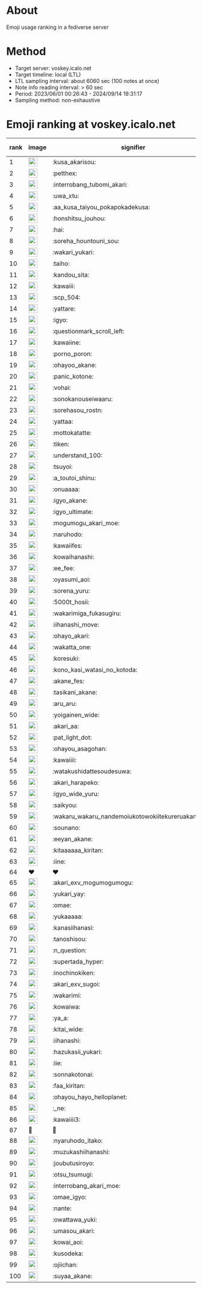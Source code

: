 # About
Emoji usage ranking in a fediverse server

# Method
- Target server: voskey.icalo.net
- Target timeline: local (LTL)
- LTL sampling interval: about 6060 sec (100 notes at once)
- Note info reading interval: > 60 sec
- Period: 2023/06/01 00:26:43 - 2024/09/14 19:31:17 
- Sampling method: non-exhaustive

# Emoji ranking at voskey.icalo.net

|rank|image|signifier|type|frequency score|
|----|----|----|----|----|
|1|<img height="24" src="https://voskey.icalo.net/emoji/kusa_akarisou.webp">|:kusa_akarisou:|custom|31638|
|2|<img height="24" src="https://voskey.icalo.net/emoji/petthex.webp">|:petthex:|custom|23768|
|3|<img height="24" src="https://voskey.icalo.net/emoji/interrobang_tubomi_akari.webp">|:interrobang_tubomi_akari:|custom|12689|
|4|<img height="24" src="https://voskey.icalo.net/emoji/uwa_xtu.webp">|:uwa_xtu:|custom|12156|
|5|<img height="24" src="https://voskey.icalo.net/emoji/aa_kusa_taiyou_pokapokadekusa.webp">|:aa_kusa_taiyou_pokapokadekusa:|custom|9803|
|6|<img height="24" src="https://voskey.icalo.net/emoji/honshitsu_jouhou.webp">|:honshitsu_jouhou:|custom|9450|
|7|<img height="24" src="https://voskey.icalo.net/emoji/hai.webp">|:hai:|custom|8130|
|8|<img height="24" src="https://voskey.icalo.net/emoji/soreha_hountouni_sou.webp">|:soreha_hountouni_sou:|custom|7189|
|9|<img height="24" src="https://voskey.icalo.net/emoji/wakari_yukari.webp">|:wakari_yukari:|custom|6905|
|10|<img height="24" src="https://voskey.icalo.net/emoji/taiho.webp">|:taiho:|custom|6760|
|11|<img height="24" src="https://voskey.icalo.net/emoji/kandou_sita.webp">|:kandou_sita:|custom|6282|
|12|<img height="24" src="https://voskey.icalo.net/emoji/kawaiii.webp">|:kawaiii:|custom|6220|
|13|<img height="24" src="https://voskey.icalo.net/emoji/scp_504.webp">|:scp_504:|custom|5834|
|14|<img height="24" src="https://voskey.icalo.net/emoji/yattare.webp">|:yattare:|custom|4609|
|15|<img height="24" src="https://voskey.icalo.net/emoji/igyo.webp">|:igyo:|custom|4590|
|16|<img height="24" src="https://voskey.icalo.net/emoji/questionmark_scroll_left.webp">|:questionmark_scroll_left:|custom|4553|
|17|<img height="24" src="https://voskey.icalo.net/emoji/kawaiine.webp">|:kawaiine:|custom|4478|
|18|<img height="24" src="https://voskey.icalo.net/emoji/porno_poron.webp">|:porno_poron:|custom|4442|
|19|<img height="24" src="https://voskey.icalo.net/emoji/ohayoo_akane.webp">|:ohayoo_akane:|custom|4270|
|20|<img height="24" src="https://voskey.icalo.net/emoji/panic_kotone.webp">|:panic_kotone:|custom|4242|
|21|<img height="24" src="https://voskey.icalo.net/emoji/vohai.webp">|:vohai:|custom|4234|
|22|<img height="24" src="https://voskey.icalo.net/emoji/sonokanouseiwaaru.webp">|:sonokanouseiwaaru:|custom|4220|
|23|<img height="24" src="https://voskey.icalo.net/emoji/sorehasou_rostn.webp">|:sorehasou_rostn:|custom|4111|
|24|<img height="24" src="https://voskey.icalo.net/emoji/yattaa.webp">|:yattaa:|custom|3795|
|25|<img height="24" src="https://voskey.icalo.net/emoji/mottokatatte.webp">|:mottokatatte:|custom|3710|
|26|<img height="24" src="https://voskey.icalo.net/emoji/tiken.webp">|:tiken:|custom|3654|
|27|<img height="24" src="https://voskey.icalo.net/emoji/understand_100.webp">|:understand_100:|custom|3616|
|28|<img height="24" src="https://voskey.icalo.net/emoji/tsuyoi.webp">|:tsuyoi:|custom|3431|
|29|<img height="24" src="https://voskey.icalo.net/emoji/a_toutoi_shinu.webp">|:a_toutoi_shinu:|custom|3397|
|30|<img height="24" src="https://voskey.icalo.net/emoji/onuaaaa.webp">|:onuaaaa:|custom|3125|
|31|<img height="24" src="https://voskey.icalo.net/emoji/igyo_akane.webp">|:igyo_akane:|custom|3001|
|32|<img height="24" src="https://voskey.icalo.net/emoji/igyo_ultimate.webp">|:igyo_ultimate:|custom|2986|
|33|<img height="24" src="https://voskey.icalo.net/emoji/mogumogu_akari_moe.webp">|:mogumogu_akari_moe:|custom|2881|
|34|<img height="24" src="https://voskey.icalo.net/emoji/naruhodo.webp">|:naruhodo:|custom|2869|
|35|<img height="24" src="https://voskey.icalo.net/emoji/kawaiifes.webp">|:kawaiifes:|custom|2861|
|36|<img height="24" src="https://voskey.icalo.net/emoji/kowaihanashi.webp">|:kowaihanashi:|custom|2740|
|37|<img height="24" src="https://voskey.icalo.net/emoji/ee_fee.webp">|:ee_fee:|custom|2710|
|38|<img height="24" src="https://voskey.icalo.net/emoji/oyasumi_aoi.webp">|:oyasumi_aoi:|custom|2659|
|39|<img height="24" src="https://voskey.icalo.net/emoji/sorena_yuru.webp">|:sorena_yuru:|custom|2655|
|40|<img height="24" src="https://voskey.icalo.net/emoji/5000t_hosii.webp">|:5000t_hosii:|custom|2532|
|41|<img height="24" src="https://voskey.icalo.net/emoji/wakarimiga_fukasugiru.webp">|:wakarimiga_fukasugiru:|custom|2448|
|42|<img height="24" src="https://voskey.icalo.net/emoji/iihanashi_move.webp">|:iihanashi_move:|custom|2433|
|43|<img height="24" src="https://voskey.icalo.net/emoji/ohayo_akari.webp">|:ohayo_akari:|custom|2409|
|44|<img height="24" src="https://voskey.icalo.net/emoji/wakatta_one.webp">|:wakatta_one:|custom|2302|
|45|<img height="24" src="https://voskey.icalo.net/emoji/koresuki.webp">|:koresuki:|custom|2281|
|46|<img height="24" src="https://voskey.icalo.net/emoji/kono_kasi_watasi_no_kotoda.webp">|:kono_kasi_watasi_no_kotoda:|custom|2272|
|47|<img height="24" src="https://voskey.icalo.net/emoji/akane_fes.webp">|:akane_fes:|custom|2253|
|48|<img height="24" src="https://voskey.icalo.net/emoji/tasikani_akane.webp">|:tasikani_akane:|custom|2236|
|49|<img height="24" src="https://voskey.icalo.net/emoji/aru_aru.webp">|:aru_aru:|custom|2224|
|50|<img height="24" src="https://voskey.icalo.net/emoji/yoigainen_wide.webp">|:yoigainen_wide:|custom|2185|
|51|<img height="24" src="https://voskey.icalo.net/emoji/akari_aa.webp">|:akari_aa:|custom|2142|
|52|<img height="24" src="https://voskey.icalo.net/emoji/pat_light_dot.webp">|:pat_light_dot:|custom|2139|
|53|<img height="24" src="https://voskey.icalo.net/emoji/ohayou_asagohan.webp">|:ohayou_asagohan:|custom|2136|
|54|<img height="24" src="https://voskey.icalo.net/emoji/kawaiiii.webp">|:kawaiiii:|custom|2134|
|55|<img height="24" src="https://voskey.icalo.net/emoji/watakushidattesoudesuwa.webp">|:watakushidattesoudesuwa:|custom|2129|
|56|<img height="24" src="https://voskey.icalo.net/emoji/akari_harapeko.webp">|:akari_harapeko:|custom|2073|
|57|<img height="24" src="https://voskey.icalo.net/emoji/igyo_wide_yuru.webp">|:igyo_wide_yuru:|custom|2031|
|58|<img height="24" src="https://voskey.icalo.net/emoji/saikyou.webp">|:saikyou:|custom|2003|
|59|<img height="24" src="https://voskey.icalo.net/emoji/wakaru_wakaru_nandemoiukotowokiitekureruakanetyan.webp">|:wakaru_wakaru_nandemoiukotowokiitekureruakanetyan:|custom|1992|
|60|<img height="24" src="https://voskey.icalo.net/emoji/sounano.webp">|:sounano:|custom|1972|
|61|<img height="24" src="https://voskey.icalo.net/emoji/eeyan_akane.webp">|:eeyan_akane:|custom|1959|
|62|<img height="24" src="https://voskey.icalo.net/emoji/kitaaaaaa_kiritan.webp">|:kitaaaaaa_kiritan:|custom|1888|
|63|<img height="24" src="https://voskey.icalo.net/emoji/iine.webp">|:iine:|custom|1849|
|64|❤|❤|unicode|1847|
|65|<img height="24" src="https://voskey.icalo.net/emoji/akari_exv_mogumogumogu.webp">|:akari_exv_mogumogumogu:|custom|1806|
|66|<img height="24" src="https://voskey.icalo.net/emoji/yukari_yay.webp">|:yukari_yay:|custom|1791|
|67|<img height="24" src="https://voskey.icalo.net/emoji/omae.webp">|:omae:|custom|1739|
|68|<img height="24" src="https://voskey.icalo.net/emoji/yukaaaaa.webp">|:yukaaaaa:|custom|1718|
|69|<img height="24" src="https://voskey.icalo.net/emoji/kanasiihanasi.webp">|:kanasiihanasi:|custom|1688|
|70|<img height="24" src="https://voskey.icalo.net/emoji/tanoshisou.webp">|:tanoshisou:|custom|1684|
|71|<img height="24" src="https://voskey.icalo.net/emoji/n_question.webp">|:n_question:|custom|1667|
|72|<img height="24" src="https://voskey.icalo.net/emoji/supertada_hyper.webp">|:supertada_hyper:|custom|1663|
|73|<img height="24" src="https://voskey.icalo.net/emoji/inochinokiken.webp">|:inochinokiken:|custom|1642|
|74|<img height="24" src="https://voskey.icalo.net/emoji/akari_exv_sugoi.webp">|:akari_exv_sugoi:|custom|1642|
|75|<img height="24" src="https://voskey.icalo.net/emoji/wakarimi.webp">|:wakarimi:|custom|1632|
|76|<img height="24" src="https://voskey.icalo.net/emoji/kowaiwa.webp">|:kowaiwa:|custom|1576|
|77|<img height="24" src="https://voskey.icalo.net/emoji/ya_a.webp">|:ya_a:|custom|1547|
|78|<img height="24" src="https://voskey.icalo.net/emoji/kitai_wide.webp">|:kitai_wide:|custom|1537|
|79|<img height="24" src="https://voskey.icalo.net/emoji/iihanashi.webp">|:iihanashi:|custom|1506|
|80|<img height="24" src="https://voskey.icalo.net/emoji/hazukasii_yukari.webp">|:hazukasii_yukari:|custom|1498|
|81|<img height="24" src="https://voskey.icalo.net/emoji/iie.webp">|:iie:|custom|1413|
|82|<img height="24" src="https://voskey.icalo.net/emoji/sonnakotonai.webp">|:sonnakotonai:|custom|1411|
|83|<img height="24" src="https://voskey.icalo.net/emoji/faa_kiritan.webp">|:faa_kiritan:|custom|1405|
|84|<img height="24" src="https://voskey.icalo.net/emoji/ohayou_hayo_helloplanet.webp">|:ohayou_hayo_helloplanet:|custom|1401|
|85|<img height="24" src="https://voskey.icalo.net/emoji/_ne.webp">|:_ne:|custom|1400|
|86|<img height="24" src="https://voskey.icalo.net/emoji/kawaiiii3.webp">|:kawaiiii3:|custom|1391|
|87|🤔|🤔|unicode|1390|
|88|<img height="24" src="https://voskey.icalo.net/emoji/nyaruhodo_itako.webp">|:nyaruhodo_itako:|custom|1385|
|89|<img height="24" src="https://voskey.icalo.net/emoji/muzukashiihanashi.webp">|:muzukashiihanashi:|custom|1369|
|90|<img height="24" src="https://voskey.icalo.net/emoji/joubutusiroyo.webp">|:joubutusiroyo:|custom|1357|
|91|<img height="24" src="https://voskey.icalo.net/emoji/otsu_tsumugi.webp">|:otsu_tsumugi:|custom|1300|
|92|<img height="24" src="https://voskey.icalo.net/emoji/interrobang_akari_moe.webp">|:interrobang_akari_moe:|custom|1297|
|93|<img height="24" src="https://voskey.icalo.net/emoji/omae_igyo.webp">|:omae_igyo:|custom|1279|
|94|<img height="24" src="https://voskey.icalo.net/emoji/nante.webp">|:nante:|custom|1278|
|95|<img height="24" src="https://voskey.icalo.net/emoji/owattawa_yuki.webp">|:owattawa_yuki:|custom|1254|
|96|<img height="24" src="https://voskey.icalo.net/emoji/umasou_akari.webp">|:umasou_akari:|custom|1243|
|97|<img height="24" src="https://voskey.icalo.net/emoji/kowai_aoi.webp">|:kowai_aoi:|custom|1204|
|98|<img height="24" src="https://voskey.icalo.net/emoji/kusodeka.webp">|:kusodeka:|custom|1202|
|99|<img height="24" src="https://voskey.icalo.net/emoji/ojiichan.webp">|:ojiichan:|custom|1197|
|100|<img height="24" src="https://voskey.icalo.net/emoji/suyaa_akane.webp">|:suyaa_akane:|custom|1197|
